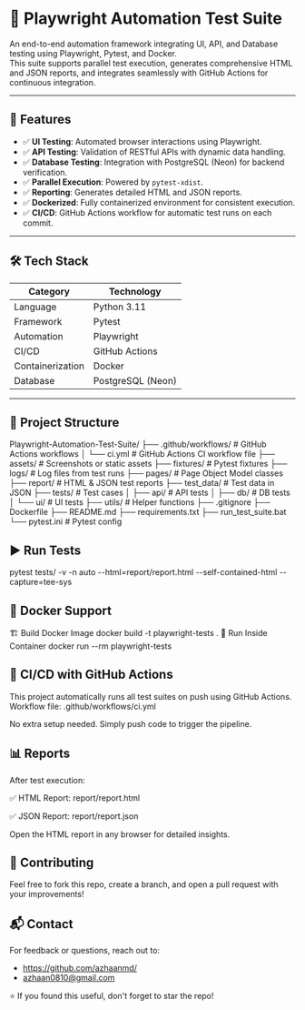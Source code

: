 # 📘 Playwright Automation Test Suite

An end-to-end automation framework integrating UI, API, and Database testing using Playwright, Pytest, and Docker.  
This suite supports parallel test execution, generates comprehensive HTML and JSON reports, and integrates seamlessly with GitHub Actions for continuous integration.

---

## 🚀 Features

- ✅ **UI Testing**: Automated browser interactions using Playwright.
- ✅ **API Testing**: Validation of RESTful APIs with dynamic data handling.
- ✅ **Database Testing**: Integration with PostgreSQL (Neon) for backend verification.
- ✅ **Parallel Execution**: Powered by `pytest-xdist`.
- ✅ **Reporting**: Generates detailed HTML and JSON reports.
- ✅ **Dockerized**: Fully containerized environment for consistent execution.
- ✅ **CI/CD**: GitHub Actions workflow for automatic test runs on each commit.

---

## 🛠️ Tech Stack

| Category       | Technology       |
|----------------|------------------|
| Language       | Python 3.11      |
| Framework      | Pytest           |
| Automation     | Playwright       |
| CI/CD          | GitHub Actions   |
| Containerization | Docker         |
| Database       | PostgreSQL (Neon) |

---

## 📂 Project Structure
Playwright-Automation-Test-Suite/
├── .github/workflows/ # GitHub Actions workflows
│ └── ci.yml # GitHub Actions CI workflow file
├── assets/ # Screenshots or static assets
├── fixtures/ # Pytest fixtures
├── logs/ # Log files from test runs
├── pages/ # Page Object Model classes
├── report/ # HTML & JSON test reports
├── test_data/ # Test data in JSON
├── tests/ # Test cases
│ ├── api/ # API tests
│ ├── db/ # DB tests
│ └── ui/ # UI tests
├── utils/ # Helper functions
├── .gitignore
├── Dockerfile
├── README.md
├── requirements.txt
├── run_test_suite.bat
└── pytest.ini # Pytest config

## ▶️ Run Tests
pytest tests/ -v -n auto --html=report/report.html --self-contained-html --capture=tee-sys

## 🐳 Docker Support
🏗️ Build Docker Image
docker build -t playwright-tests .
🧪 Run Inside Container
docker run --rm playwright-tests

## 🔄 CI/CD with GitHub Actions
This project automatically runs all test suites on push using GitHub Actions.
Workflow file: .github/workflows/ci.yml

No extra setup needed. Simply push code to trigger the pipeline.

## 📊 Reports
After test execution:

✅ HTML Report: report/report.html

✅ JSON Report: report/report.json

Open the HTML report in any browser for detailed insights.


## 🙌 Contributing
Feel free to fork this repo, create a branch, and open a pull request with your improvements!

## 📬 Contact
For feedback or questions, reach out to: 
- https://github.com/azhaanmd/
- azhaan0810@gmail.com

⭐ If you found this useful, don't forget to star the repo!

